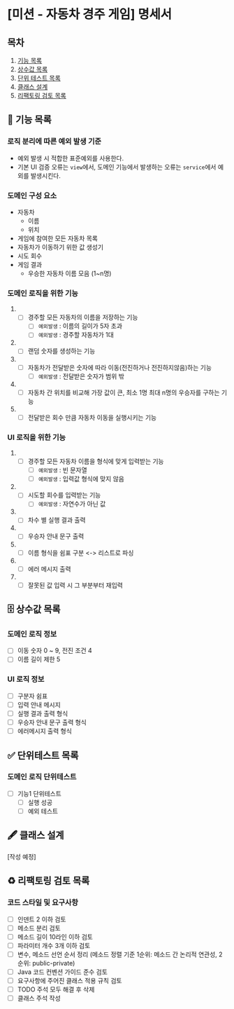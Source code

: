 # [미션 - 자동차 경주 게임] 명세서

## 목차

1. [기능 목록](#-기능-목록)
2. [상수값 목록](#-상수값-목록)
3. [단위 테스트 목록](#-단위테스트-목록)
4. [클래스 설계](#-클래스-설계)
5. [리팩토링 검토 목록](#%EF%B8%8F-리팩토링-검토-목록)

## 🚀 기능 목록

### 로직 분리에 따른 예외 발생 기준

- 예외 발생 시 적합한 표준예외를 사용한다.
- 기본 UI 검증 오류는 `view`에서, 도메인 기능에서 발생하는 오류는 `service`에서 예외를 발생시킨다.

### 도메인 구성 요소

- 자동차
    - 이름
    - 위치
- 게임에 참여한 모든 자동차 목록
- 자동차가 이동하기 위한 값 생성기
- 시도 회수
- 게임 결과
    - 우승한 자동차 이름 모음 (1~n명)

### 도메인 로직을 위한 기능

1.
    - [ ] 경주할 모든 자동차의 이름을 저장하는 기능
        - [ ] `예외발생` : 이름의 길이가 5자 초과
        - [ ] `예외발생` : 경주할 자동차가 1대
2.
    - [ ] 랜덤 숫자를 생성하는 기능
3.
    - [ ] 자동차가 전달받은 숫자에 따라 이동(전진하거나 전진하지않음)하는 기능
        - [ ] `예외발생` : 전달받은 숫자가 범위 밖
4.
    - [ ] 자동차 간 위치를 비교해 가장 값이 큰, 최소 1명 최대 n명의 우승자를 구하는 기능
5.
    - [ ] 전달받은 회수 만큼 자동차 이동을 실행시키는 기능

### UI 로직을 위한 기능

1.
    - [ ] 경주할 모든 자동차 이름을 형식에 맞게 입력받는 기능
        - [ ] `예외발생` : 빈 문자열
        - [ ] `예외발생` : 입력값 형식에 맞지 않음
2.
    - [ ] 시도할 회수를 입력받는 기능
        - [ ] `예외발생` : 자연수가 아닌 값
3.
    - [ ] 차수 별 실행 결과 출력
4.
    - [ ] 우승자 안내 문구 출력
5.
    - [ ] 이름 형식을 쉼표 구분 <-> 리스트로 파싱
6.
    - [ ] 에러 메시지 출력
7.
    - [ ] 잘못된 값 입력 시 그 부분부터 재입력

## 🗄 상수값 목록

### 도메인 로직 정보

- [ ] 이동 숫자 0 ~ 9, 전진 조건 4
- [ ] 이름 길이 제한 5

### UI 로직 정보

- [ ] 구분자 쉼표
- [ ] 입력 안내 메시지
- [ ] 실행 결과 출력 형식
- [ ] 우승자 안내 문구 출력 형식
- [ ] 에러메시지 출력 형식

## ✅ 단위테스트 목록

### 도메인 로직 단위테스트

- [ ] 기능1 단위테스트
    - [ ] 실행 성공
    - [ ] 예외 테스트

## 🖋 클래스 설계

[작성 예정]

## ♻️ 리팩토링 검토 목록

### 코드 스타일 및 요구사항

- [ ] 인덴트 2 이하 검토
- [ ] 메소드 분리 검토
- [ ] 메소드 길이 10라인 이하 검토
- [ ] 파라미터 개수 3개 이하 검토
- [ ] 변수, 메소드 선언 순서 정리 (메소드 정렬 기준 1순위: 메소드 간 논리적 연관성, 2순위: public-private)
- [ ] Java 코드 컨벤션 가이드 준수 검토
- [ ] 요구사항에 주어진 클래스 적용 규칙 검토
- [ ] TODO 주석 모두 해결 후 삭제
- [ ] 클래스 주석 작성